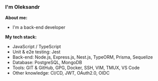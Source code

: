 ### I'm Oleksandr

**About me:**

- I'm a back-end developer

**My tech stack:**

- JavaScript / TypeScript
- Unit & e2e testing: Jest
- Back-end: Node.js, Express.js, Nest.js, TypeORM, Prisma, Sequelize
- Database: PostgreSQL, MongoDB
- Tools: GIT & GitHub, GPG, Docker, SSH, VIM, TMUX, VS Code
- Other knowledge: CI/CD, JWT, OAuth2.0, OIDC

